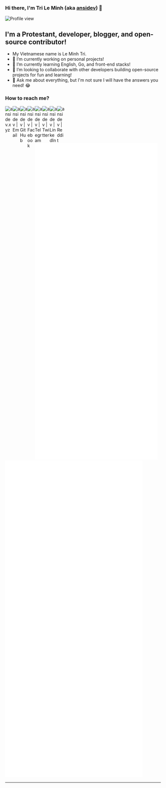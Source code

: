 ### Hi there, I'm Tri Le Minh (aka [ansidev][website]) 👋

<div>
  <img src="https://komarev.com/ghpvc/?username=ansidev" alt="Profile view" />
</div>

## I'm a Protestant, developer, blogger, and open-source contributor!
- My Vietnamese name is Le Minh Tri.
- 🔭 I’m currently working on personal projects!
- 🌱 I’m currently learning English, Go, and front-end stacks!
- 👯 I’m looking to collaborate with other developers building open-source projects for fun and learning!
- 💬 Ask me about everything, but I'm not sure I will have the answers you need! 😂

### How to reach me?

[<img align="left" width="24px" src="https://ansidev.xyz/pwa-192x192.png" alt="ansidev.xyz" />][website]
<a href="mailto:ansidev@gmail.com"><img align="left" width="24px" src="https://cdn.jsdelivr.net/npm/bootstrap-icons@1.9.1/icons/envelope-fill.svg" alt="ansidev | Email" /></a>
[<img align="left" width="24px" src="https://cdn.jsdelivr.net/npm/bootstrap-icons@1.9.1/icons/github.svg"   alt="ansidev | GitHub" />][github]
[<img align="left" width="24px" src="https://cdn.jsdelivr.net/npm/bootstrap-icons@1.9.1/icons/facebook.svg" alt="ansidev | Facebook" />][facebook]
[<img align="left" width="24px" src="https://cdn.jsdelivr.net/npm/bootstrap-icons@1.9.1/icons/telegram.svg" alt="ansidev | Telegram" />][telegram]
[<img align="left" width="24px" src="https://cdn.jsdelivr.net/npm/bootstrap-icons@1.9.1/icons/twitter.svg"  alt="ansidev | Twitter" />][twitter]
[<img align="left" width="24px" src="https://cdn.jsdelivr.net/npm/bootstrap-icons@1.9.1/icons/linkedin.svg" alt="ansidev | LinkedIn" />][linkedin]
[<img align="left" width="24px" src="https://cdn.jsdelivr.net/npm/bootstrap-icons@1.9.1/icons/reddit.svg"   alt="ansidev | Reddit" />][reddit]

<br/>
<br/>

<img src="./github_metrics_01.svg" />
<img src="./github_metrics_02.svg" />

---

[website]: https://ansidev.xyz
[email]: ansidev@gmail.com
[github]: https://github.com/ansidev
[facebook]: https://facebook.com/leminhtri.py
[telegram]: https://t.me/ansidev
[twitter]: https://twitter.com/ansidev
[linkedin]: https://www.linkedin.com/in/tri-le-minh-1b05bb51/
[reddit]: https://reddit.com/u/ansidev